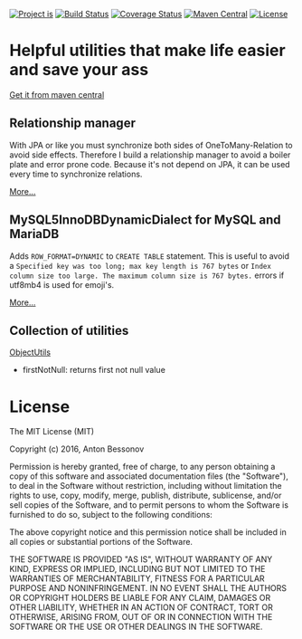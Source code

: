 
[![Project is](https://img.shields.io/badge/Project%20is-fantastic-ff69b4.svg)](https://github.com/Bessonov/utils)
[![Build Status](https://travis-ci.org/Bessonov/utils.svg?branch=master)](https://travis-ci.org/Bessonov/utils)
[![Coverage Status](https://coveralls.io/repos/github/Bessonov/utils/badge.svg?branch=master)](https://coveralls.io/github/Bessonov/utils?branch=master)
[![Maven Central](https://maven-badges.herokuapp.com/maven-central/de.bessonov/utils/badge.svg)](https://maven-badges.herokuapp.com/maven-central/de.bessonov/utils/)
[![License](http://img.shields.io/:license-MIT-blue.svg)](https://raw.githubusercontent.com/Bessonov/utils/master/LICENSE.txt)

# Helpful utilities that make life easier and save your ass

[Get it from maven central](https://maven-badges.herokuapp.com/maven-central/de.bessonov/utils/)

## Relationship manager

With JPA or like you must synchronize both sides of OneToMany-Relation to avoid side effects. Therefore I build a relationship manager to avoid a boiler plate and error prone code. Because it's not depend on JPA, it can be used every time to synchronize relations.

[More...](src/main/java/de/bessonov/utils/jpa/RelationshipManager.md)

## MySQL5InnoDBDynamicDialect for MySQL and MariaDB

Adds `ROW_FORMAT=DYNAMIC` to `CREATE TABLE` statement. This is useful to avoid a `Specified key was too long; max key length is 767 bytes` or `Index column size too large. The maximum column size is 767 bytes.` errors if utf8mb4 is used for emoji's.

[More...](src/main/java/de/bessonov/utils/hibernate/MySQL5InnoDBDynamicDialect.md)

## Collection of utilities

[ObjectUtils](src/main/java/de/bessonov/utils/ObjectUtils.java)
- firstNotNull: returns first not null value

# License

The MIT License (MIT)

Copyright (c) 2016, Anton Bessonov

Permission is hereby granted, free of charge, to any person obtaining a copy
of this software and associated documentation files (the "Software"), to deal
in the Software without restriction, including without limitation the rights
to use, copy, modify, merge, publish, distribute, sublicense, and/or sell
copies of the Software, and to permit persons to whom the Software is
furnished to do so, subject to the following conditions:

The above copyright notice and this permission notice shall be included in
all copies or substantial portions of the Software.

THE SOFTWARE IS PROVIDED "AS IS", WITHOUT WARRANTY OF ANY KIND, EXPRESS OR
IMPLIED, INCLUDING BUT NOT LIMITED TO THE WARRANTIES OF MERCHANTABILITY,
FITNESS FOR A PARTICULAR PURPOSE AND NONINFRINGEMENT. IN NO EVENT SHALL THE
AUTHORS OR COPYRIGHT HOLDERS BE LIABLE FOR ANY CLAIM, DAMAGES OR OTHER
LIABILITY, WHETHER IN AN ACTION OF CONTRACT, TORT OR OTHERWISE, ARISING FROM,
OUT OF OR IN CONNECTION WITH THE SOFTWARE OR THE USE OR OTHER DEALINGS IN
THE SOFTWARE.

